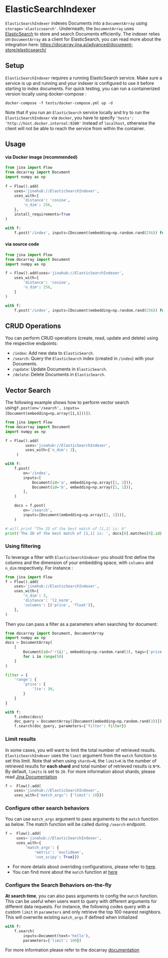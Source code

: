 # ElasticSearchIndexer

`ElasticSearchIndexer` indexes Documents into a `DocumentArray`  using `storage='elasticsearch'`. Underneath, the `DocumentArray`  uses 
 [ElasticSearch](https://www.elastic.co/guide/index.html) to store and search Documents efficiently. 
The indexer relies on `DocumentArray` as a client for ElasticSearch, you can read more about the integration here: 
https://docarray.jina.ai/advanced/document-store/elasticsearch/

## Setup
`ElasticSearchIndexer` requires a running ElasticSearch service. Make sure a service is up and running and your indexer 
is configured to use it before starting to index documents. For quick testing, you can run a containerized version 
locally using docker-compose :

```shell
docker-compose -f tests/docker-compose.yml up -d
```

Note that if you run an `ElasticSearch` service locally and try to run the `ElasticSearchIndexer` via `docker`, you 
have to specify `'hosts': 'http://host.docker.internal:9200'` instead of `localhost`, otherwise the client will not be 
able to reach the service from within the container.
## Usage

#### via Docker image (recommended)

```python
from jina import Flow
from docarray import Document
import numpy as np
	
f = Flow().add(
    uses='jinahub://ElasticSearchIndexer',
    uses_with={
        'distance': 'cosine',
        'n_dim': 256,
    },
    install_requirements=True
)

with f:
    f.post('/index', inputs=[Document(embedding=np.random.rand(256)) for _ in range(3)])
```

#### via source code

```python
from jina import Flow
from docarray import Document
import numpy as np

f = Flow().add(uses='jinahub://ElasticSearchIndexer',
    uses_with={
        'distance': 'cosine',
        'n_dim': 256,
    }
)

with f:
    f.post('/index', inputs=[Document(embedding=np.random.rand(256)) for _ in range(3)])
```



## CRUD Operations

You can perform CRUD operations (create, read, update and delete) using the respective endpoints:

- `/index`: Add new data to `ElasticSearch`. 
- `/search`: Query the `ElasticSearch` index (created in `/index`) with your Documents.
- `/update`: Update Documents in `ElasticSearch`.
- `/delete`: Delete Documents in `ElasticSearch`.


## Vector Search

The following example shows how to perform vector search using`f.post(on='/search', inputs=[Document(embedding=np.array([1,1]))])`.


```python
from jina import Flow
from docarray import Document
import numpy as np

f = Flow().add(
         uses='jinahub://ElasticSearchIndexer',
         uses_with={'n_dim': 2},
     )

with f:
    f.post(
        on='/index',
        inputs=[
            Document(id='a', embedding=np.array([1, 3])),
            Document(id='b', embedding=np.array([1, 1])),
        ],
    )

    docs = f.post(
        on='/search',
        inputs=[Document(embedding=np.array([1, 1]))],
    )

# will print "The ID of the best match of [1,1] is: b"
print('The ID of the best match of [1,1] is: ', docs[0].matches[0].id)
```

### Using filtering

To leverage a filter with  `ElasticSearchIndexer` you should first define the columns and the dimension of your embedding space, with `columns` and `n_dim` respectively.
For instance :


```python
from jina import Flow
f = Flow().add(
    uses='jinahub://ElasticSearchIndexer',
    uses_with={
        'n_dim': 3,
        'distance': 'l2_norm',
        'columns': [('price', 'float')],
    },
)
```

Then you can pass a filter as a parameters when searching for document:

```python
from docarray import Document, DocumentArray
import numpy as np
docs = DocumentArray(
    [
        Document(id=f'r{i}', embedding=np.random.rand(3), tags={'price': i})
        for i in range(50)
    ]
)

filter = {
    'range': {
        'price': {
            'lte': 30,
        }
    }
}

with f:
    f.index(docs)
    doc_query = DocumentArray([Document(embedding=np.random.rand(3))])
    f.search(doc_query, parameters={'filter': filter})
```

### Limit results

In some cases, you will want to limit the total number of retrieved results. `ElasticSearchIndexer` uses the `limit` argument 
from the `match` function to set this limit. Note that when using `shards=N`, the `limit=K` is the number of retrieved results for **each shard** and total number of retrieved results is `N*K`. By default, `limits` is set to `20`. For more information about shards, please read [Jina Documentation](https://docs.jina.ai/fundamentals/flow/topology/#partition-data-by-using-shards)

```python
f =  Flow().add(
    uses='jinahub://ElasticSearchIndexer',
    uses_with={'match_args': {'limit': 10}})
```

### Configure other search behaviors

You can use `match_args` argument to pass arguments to the `match` function as below. The match function will be called
during `/search` endpoint.

```python
f =  Flow().add(
     uses='jinahub://ElasticSearchIndexer',
     uses_with={
         'match_args': {
             'metric': 'euclidean',
             'use_scipy': True}})
```

- For more details about overriding configurations, please refer to [here](https://docs.jina.ai/fundamentals/executor/executor-in-flow/#special-executor-attributes).
- You can find more about the `match` function at [here](https://docarray.jina.ai/api/docarray.array.mixins.match/#docarray.array.mixins.match.MatchMixin.match)

### Configure the Search Behaviors on-the-fly

**At search time**, you can also pass arguments to config the `match` function. This can be useful when users want to query with different arguments for different data requests. For instance, the following codes query with a custom `limit` in `parameters` and only retrieve the top 100 nearest neighbors. This will overwrite existing `match_args` if defined when initialized

```python
with f:
    f.search(
        inputs=Document(text='hello'), 
        parameters={'limit': 100})
```

For more information please refer to the docarray [documentation](https://docarray.jina.ai/advanced/document-store/elasticsearch/#vector-search-with-filter-query)